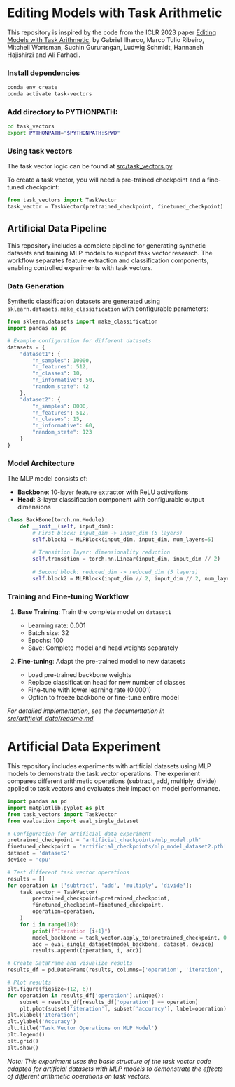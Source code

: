 # Editing Models with Task Arithmetic

This repository is inspired by the code from the ICLR 2023 paper [Editing Models with Task Arithmetic](https://arxiv.org/abs/2212.04089), by Gabriel Ilharco, Marco Tulio Ribeiro, Mitchell Wortsman, Suchin Gururangan, Ludwig Schmidt, Hannaneh Hajishirzi and Ali Farhadi.

### Install dependencies

```bash
conda env create
conda activate task-vectors
```


### Add directory to PYTHONPATH:

```bash
cd task_vectors
export PYTHONPATH="$PYTHONPATH:$PWD"
```

### Using task vectors

The task vector logic can be found at [src/task_vectors.py](src/task_vectors.py).

To create a task vector, you will need a pre-trained checkpoint and a fine-tuned checkpoint:

```python
from task_vectors import TaskVector
task_vector = TaskVector(pretrained_checkpoint, finetuned_checkpoint)
```

## Artificial Data Pipeline

This repository includes a complete pipeline for generating synthetic datasets and training MLP models to support task vector research. The workflow separates feature extraction and classification components, enabling controlled experiments with task vectors.

### Data Generation

Synthetic classification datasets are generated using `sklearn.datasets.make_classification` with configurable parameters:

```python
from sklearn.datasets import make_classification
import pandas as pd

# Example configuration for different datasets
datasets = {
    "dataset1": {
        "n_samples": 10000,
        "n_features": 512,
        "n_classes": 10,
        "n_informative": 50,
        "random_state": 42
    },
    "dataset2": {
        "n_samples": 8000,
        "n_features": 512,
        "n_classes": 15,
        "n_informative": 60,
        "random_state": 123
    }
}
```

### Model Architecture

The MLP model consists of:
- **Backbone**: 10-layer feature extractor with ReLU activations
- **Head**: 3-layer classification component with configurable output dimensions

```python
class BackBone(torch.nn.Module):
    def __init__(self, input_dim):
        # First block: input_dim -> input_dim (5 layers)
        self.block1 = MLPBlock(input_dim, input_dim, num_layers=5)
        
        # Transition layer: dimensionality reduction
        self.transition = torch.nn.Linear(input_dim, input_dim // 2)
        
        # Second block: reduced_dim -> reduced_dim (5 layers)
        self.block2 = MLPBlock(input_dim // 2, input_dim // 2, num_layers=5)
```

### Training and Fine-tuning Workflow

1. **Base Training**: Train the complete model on `dataset1`
   - Learning rate: 0.001
   - Batch size: 32
   - Epochs: 100
   - Save: Complete model and head weights separately

2. **Fine-tuning**: Adapt the pre-trained model to new datasets
   - Load pre-trained backbone weights
   - Replace classification head for new number of classes
   - Fine-tune with lower learning rate (0.0001)
   - Option to freeze backbone or fine-tune entire model

*For detailed implementation, see the documentation in [src/artificial_data/readme.md](src/artificial_data/readme.md).*

# Artificial Data Experiment

This repository  includes experiments with artificial datasets using MLP models to demonstrate the task vector operations. The experiment compares different arithmetic operations (subtract, add, multiply, divide) applied to task vectors and evaluates their impact on model performance.

```python
import pandas as pd
import matplotlib.pyplot as plt
from task_vectors import TaskVector
from evaluation import eval_single_dataset

# Configuration for artificial data experiment
pretrained_checkpoint = 'artificial_checkpoints/mlp_model.pth'
finetuned_checkpoint = 'artificial_checkpoints/mlp_model_dataset2.pth'
dataset = 'dataset2'
device = 'cpu'

# Test different task vector operations
results = []
for operation in ['subtract', 'add', 'multiply', 'divide']:
    task_vector = TaskVector(
        pretrained_checkpoint=pretrained_checkpoint,
        finetuned_checkpoint=finetuned_checkpoint,
        operation=operation,
    )
    for i in range(10):
        print(f"Iteration {i+1}")
        model_backbone = task_vector.apply_to(pretrained_checkpoint, 0.1*i)
        acc = eval_single_dataset(model_backbone, dataset, device)
        results.append((operation, i, acc))

# Create DataFrame and visualize results
results_df = pd.DataFrame(results, columns=['operation', 'iteration', 'accuracy'])

# Plot results
plt.figure(figsize=(12, 6))
for operation in results_df['operation'].unique():
    subset = results_df[results_df['operation'] == operation]
    plt.plot(subset['iteration'], subset['accuracy'], label=operation)
plt.xlabel('Iteration')
plt.ylabel('Accuracy')
plt.title('Task Vector Operations on MLP Model')
plt.legend()
plt.grid()
plt.show()
```

*Note: This experiment uses the basic structure of the task vector code adapted for artificial datasets with MLP models to demonstrate the effects of different arithmetic operations on task vectors.*

